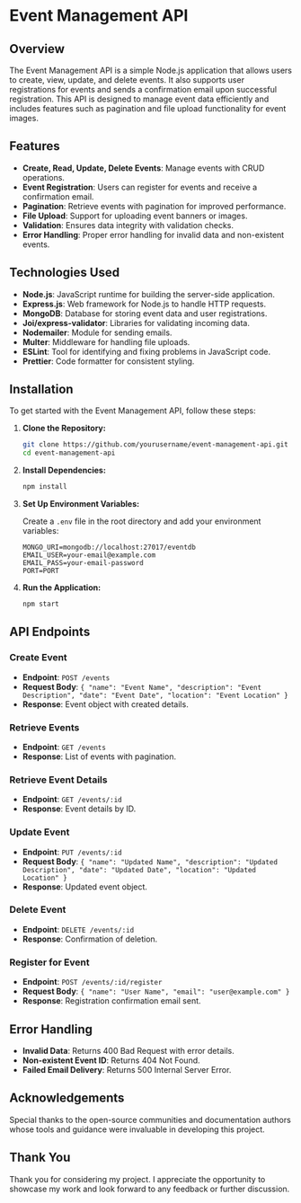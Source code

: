 # Event Management API

## Overview

The Event Management API is a simple Node.js application that allows users to create, view, update, and delete events. It also supports user registrations for events and sends a confirmation email upon successful registration. This API is designed to manage event data efficiently and includes features such as pagination and file upload functionality for event images.

## Features

- **Create, Read, Update, Delete Events**: Manage events with CRUD operations.
- **Event Registration**: Users can register for events and receive a confirmation email.
- **Pagination**: Retrieve events with pagination for improved performance.
- **File Upload**: Support for uploading event banners or images.
- **Validation**: Ensures data integrity with validation checks.
- **Error Handling**: Proper error handling for invalid data and non-existent events.

## Technologies Used

- **Node.js**: JavaScript runtime for building the server-side application.
- **Express.js**: Web framework for Node.js to handle HTTP requests.
- **MongoDB**: Database for storing event data and user registrations.
- **Joi/express-validator**: Libraries for validating incoming data.
- **Nodemailer**: Module for sending emails.
- **Multer**: Middleware for handling file uploads.
- **ESLint**: Tool for identifying and fixing problems in JavaScript code.
- **Prettier**: Code formatter for consistent styling.

## Installation

To get started with the Event Management API, follow these steps:

1. **Clone the Repository:**

   ```bash
   git clone https://github.com/yourusername/event-management-api.git
   cd event-management-api
   ```

2. **Install Dependencies:**

   ```bash
   npm install
   ```

3. **Set Up Environment Variables:**

   Create a `.env` file in the root directory and add your environment variables:

   ```env
   MONGO_URI=mongodb://localhost:27017/eventdb
   EMAIL_USER=your-email@example.com
   EMAIL_PASS=your-email-password
   PORT=PORT
   ```

4. **Run the Application:**

   ```bash
   npm start
   ```

## API Endpoints

### Create Event

- **Endpoint**: `POST /events`
- **Request Body**: `{ "name": "Event Name", "description": "Event Description", "date": "Event Date", "location": "Event Location" }`
- **Response**: Event object with created details.

### Retrieve Events

- **Endpoint**: `GET /events`
- **Response**: List of events with pagination.

### Retrieve Event Details

- **Endpoint**: `GET /events/:id`
- **Response**: Event details by ID.

### Update Event

- **Endpoint**: `PUT /events/:id`
- **Request Body**: `{ "name": "Updated Name", "description": "Updated Description", "date": "Updated Date", "location": "Updated Location" }`
- **Response**: Updated event object.

### Delete Event

- **Endpoint**: `DELETE /events/:id`
- **Response**: Confirmation of deletion.

### Register for Event

- **Endpoint**: `POST /events/:id/register`
- **Request Body**: `{ "name": "User Name", "email": "user@example.com" }`
- **Response**: Registration confirmation email sent.

## Error Handling

- **Invalid Data**: Returns 400 Bad Request with error details.
- **Non-existent Event ID**: Returns 404 Not Found.
- **Failed Email Delivery**: Returns 500 Internal Server Error.

## Acknowledgements

Special thanks to the open-source communities and documentation authors whose tools and guidance were invaluable in developing this project.

## Thank You

Thank you for considering my project. I appreciate the opportunity to showcase my work and look forward to any feedback or further discussion.
